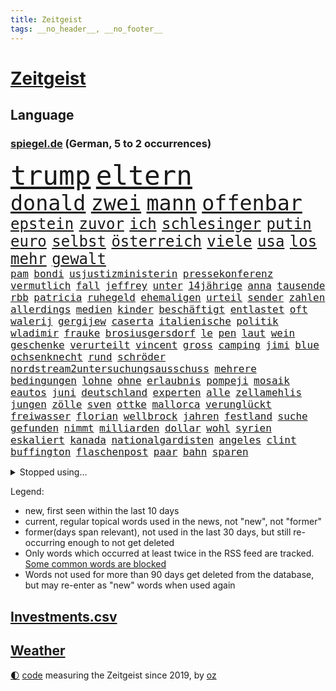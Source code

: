 ```yaml
---
title: Zeitgeist
tags: __no_header__, __no_footer__
---
```


# [Zeitgeist](https://oliz.io/zeitgeist/)

## Language

<h3><a href="https://www.spiegel.de" target="_blank">spiegel.de</a> (German, 5 to 2 occurrences)</h3>
<p style="font-family:monospace">
<span style="font-size:32pt"><a href="news_links.html#trump" class="current">trump</a></span>
<span style="font-size:32pt"><a href="news_links.html#eltern" class="current">eltern</a></span>
<br>
<span style="font-size:25pt"><a href="news_links.html#donald" class="current">donald</a></span>
<span style="font-size:25pt"><a href="news_links.html#zwei" class="current">zwei</a></span>
<span style="font-size:25pt"><a href="news_links.html#mann" class="current">mann</a></span>
<span style="font-size:25pt"><a href="news_links.html#offenbar" class="current">offenbar</a></span>
<br>
<span style="font-size:18pt"><a href="news_links.html#epstein" class="current">epstein</a></span>
<span style="font-size:18pt"><a href="news_links.html#zuvor" class="current">zuvor</a></span>
<span style="font-size:18pt"><a href="news_links.html#ich" class="current">ich</a></span>
<span style="font-size:18pt"><a href="news_links.html#schlesinger" class="new">schlesinger</a></span>
<span style="font-size:18pt"><a href="news_links.html#putin" class="current">putin</a></span>
<span style="font-size:18pt"><a href="news_links.html#euro" class="current">euro</a></span>
<span style="font-size:18pt"><a href="news_links.html#selbst" class="current">selbst</a></span>
<span style="font-size:18pt"><a href="news_links.html#österreich" class="current">österreich</a></span>
<span style="font-size:18pt"><a href="news_links.html#viele" class="current">viele</a></span>
<span style="font-size:18pt"><a href="news_links.html#usa" class="current">usa</a></span>
<span style="font-size:18pt"><a href="news_links.html#los" class="current">los</a></span>
<span style="font-size:18pt"><a href="news_links.html#mehr" class="current">mehr</a></span>
<span style="font-size:18pt"><a href="news_links.html#gewalt" class="current">gewalt</a></span>
<br>
<span style="font-size:12pt"><a href="news_links.html#pam" class="current">pam</a></span>
<span style="font-size:12pt"><a href="news_links.html#bondi" class="new">bondi</a></span>
<span style="font-size:12pt"><a href="news_links.html#usjustizministerin" class="new">usjustizministerin</a></span>
<span style="font-size:12pt"><a href="news_links.html#pressekonferenz" class="current">pressekonferenz</a></span>
<span style="font-size:12pt"><a href="news_links.html#vermutlich" class="current">vermutlich</a></span>
<span style="font-size:12pt"><a href="news_links.html#fall" class="current">fall</a></span>
<span style="font-size:12pt"><a href="news_links.html#jeffrey" class="current">jeffrey</a></span>
<span style="font-size:12pt"><a href="news_links.html#unter" class="current">unter</a></span>
<span style="font-size:12pt"><a href="news_links.html#14jährige" class="current">14jährige</a></span>
<span style="font-size:12pt"><a href="news_links.html#anna" class="current">anna</a></span>
<span style="font-size:12pt"><a href="news_links.html#tausende" class="current">tausende</a></span>
<span style="font-size:12pt"><a href="news_links.html#rbb" class="current">rbb</a></span>
<span style="font-size:12pt"><a href="news_links.html#patricia" class="current">patricia</a></span>
<span style="font-size:12pt"><a href="news_links.html#ruhegeld" class="new">ruhegeld</a></span>
<span style="font-size:12pt"><a href="news_links.html#ehemaligen" class="current">ehemaligen</a></span>
<span style="font-size:12pt"><a href="news_links.html#urteil" class="current">urteil</a></span>
<span style="font-size:12pt"><a href="news_links.html#sender" class="current">sender</a></span>
<span style="font-size:12pt"><a href="news_links.html#zahlen" class="current">zahlen</a></span>
<span style="font-size:12pt"><a href="news_links.html#allerdings" class="current">allerdings</a></span>
<span style="font-size:12pt"><a href="news_links.html#medien" class="current">medien</a></span>
<span style="font-size:12pt"><a href="news_links.html#kinder" class="current">kinder</a></span>
<span style="font-size:12pt"><a href="news_links.html#beschäftigt" class="current">beschäftigt</a></span>
<span style="font-size:12pt"><a href="news_links.html#entlastet" class="current">entlastet</a></span>
<span style="font-size:12pt"><a href="news_links.html#oft" class="current">oft</a></span>
<span style="font-size:12pt"><a href="news_links.html#walerij" class="new">walerij</a></span>
<span style="font-size:12pt"><a href="news_links.html#gergijew" class="new">gergijew</a></span>
<span style="font-size:12pt"><a href="news_links.html#caserta" class="new">caserta</a></span>
<span style="font-size:12pt"><a href="news_links.html#italienische" class="current">italienische</a></span>
<span style="font-size:12pt"><a href="news_links.html#politik" class="current">politik</a></span>
<span style="font-size:12pt"><a href="news_links.html#wladimir" class="current">wladimir</a></span>
<span style="font-size:12pt"><a href="news_links.html#frauke" class="new">frauke</a></span>
<span style="font-size:12pt"><a href="news_links.html#brosiusgersdorf" class="new">brosiusgersdorf</a></span>
<span style="font-size:12pt"><a href="news_links.html#le" class="current">le</a></span>
<span style="font-size:12pt"><a href="news_links.html#pen" class="new">pen</a></span>
<span style="font-size:12pt"><a href="news_links.html#laut" class="current">laut</a></span>
<span style="font-size:12pt"><a href="news_links.html#wein" class="current">wein</a></span>
<span style="font-size:12pt"><a href="news_links.html#geschenke" class="current">geschenke</a></span>
<span style="font-size:12pt"><a href="news_links.html#verurteilt" class="current">verurteilt</a></span>
<span style="font-size:12pt"><a href="news_links.html#vincent" class="current">vincent</a></span>
<span style="font-size:12pt"><a href="news_links.html#gross" class="new">gross</a></span>
<span style="font-size:12pt"><a href="news_links.html#camping" class="current">camping</a></span>
<span style="font-size:12pt"><a href="news_links.html#jimi" class="current">jimi</a></span>
<span style="font-size:12pt"><a href="news_links.html#blue" class="current">blue</a></span>
<span style="font-size:12pt"><a href="news_links.html#ochsenknecht" class="current">ochsenknecht</a></span>
<span style="font-size:12pt"><a href="news_links.html#rund" class="current">rund</a></span>
<span style="font-size:12pt"><a href="news_links.html#schröder" class="current">schröder</a></span>
<span style="font-size:12pt"><a href="news_links.html#nordstream2untersuchungsausschuss" class="new">nordstream2untersuchungsausschuss</a></span>
<span style="font-size:12pt"><a href="news_links.html#mehrere" class="current">mehrere</a></span>
<span style="font-size:12pt"><a href="news_links.html#bedingungen" class="current">bedingungen</a></span>
<span style="font-size:12pt"><a href="news_links.html#lohne" class="new">lohne</a></span>
<span style="font-size:12pt"><a href="news_links.html#ohne" class="current">ohne</a></span>
<span style="font-size:12pt"><a href="news_links.html#erlaubnis" class="new">erlaubnis</a></span>
<span style="font-size:12pt"><a href="news_links.html#pompeji" class="current">pompeji</a></span>
<span style="font-size:12pt"><a href="news_links.html#mosaik" class="new">mosaik</a></span>
<span style="font-size:12pt"><a href="news_links.html#eautos" class="current">eautos</a></span>
<span style="font-size:12pt"><a href="news_links.html#juni" class="current">juni</a></span>
<span style="font-size:12pt"><a href="news_links.html#deutschland" class="current">deutschland</a></span>
<span style="font-size:12pt"><a href="news_links.html#experten" class="current">experten</a></span>
<span style="font-size:12pt"><a href="news_links.html#alle" class="current">alle</a></span>
<span style="font-size:12pt"><a href="news_links.html#zellamehlis" class="new">zellamehlis</a></span>
<span style="font-size:12pt"><a href="news_links.html#jungen" class="current">jungen</a></span>
<span style="font-size:12pt"><a href="news_links.html#zölle" class="current">zölle</a></span>
<span style="font-size:12pt"><a href="news_links.html#sven" class="current">sven</a></span>
<span style="font-size:12pt"><a href="news_links.html#ottke" class="new">ottke</a></span>
<span style="font-size:12pt"><a href="news_links.html#mallorca" class="current">mallorca</a></span>
<span style="font-size:12pt"><a href="news_links.html#verunglückt" class="current">verunglückt</a></span>
<span style="font-size:12pt"><a href="news_links.html#freiwasser" class="new">freiwasser</a></span>
<span style="font-size:12pt"><a href="news_links.html#florian" class="current">florian</a></span>
<span style="font-size:12pt"><a href="news_links.html#wellbrock" class="new">wellbrock</a></span>
<span style="font-size:12pt"><a href="news_links.html#jahren" class="current">jahren</a></span>
<span style="font-size:12pt"><a href="news_links.html#festland" class="new">festland</a></span>
<span style="font-size:12pt"><a href="news_links.html#suche" class="current">suche</a></span>
<span style="font-size:12pt"><a href="news_links.html#gefunden" class="current">gefunden</a></span>
<span style="font-size:12pt"><a href="news_links.html#nimmt" class="current">nimmt</a></span>
<span style="font-size:12pt"><a href="news_links.html#milliarden" class="current">milliarden</a></span>
<span style="font-size:12pt"><a href="news_links.html#dollar" class="current">dollar</a></span>
<span style="font-size:12pt"><a href="news_links.html#wohl" class="current">wohl</a></span>
<span style="font-size:12pt"><a href="news_links.html#syrien" class="current">syrien</a></span>
<span style="font-size:12pt"><a href="news_links.html#eskaliert" class="current">eskaliert</a></span>
<span style="font-size:12pt"><a href="news_links.html#kanada" class="current">kanada</a></span>
<span style="font-size:12pt"><a href="news_links.html#nationalgardisten" class="current">nationalgardisten</a></span>
<span style="font-size:12pt"><a href="news_links.html#angeles" class="current">angeles</a></span>
<span style="font-size:12pt"><a href="news_links.html#clint" class="current">clint</a></span>
<span style="font-size:12pt"><a href="news_links.html#buffington" class="new">buffington</a></span>
<span style="font-size:12pt"><a href="news_links.html#flaschenpost" class="current">flaschenpost</a></span>
<span style="font-size:12pt"><a href="news_links.html#paar" class="current">paar</a></span>
<span style="font-size:12pt"><a href="news_links.html#bahn" class="current">bahn</a></span>
<span style="font-size:12pt"><a href="news_links.html#sparen" class="current">sparen</a></span>
</p>
<details>
<summary>Stopped using...</summary>
<p class="former" style="font-size:12pt">
aufgefordert(1729) eins(1729) rassismus(1729) vergeblich(1729) champions(1728) gesundheitsminister(1728) historiker(1728) verfolgen(1728) gestartet(1727) halle(1727) überwinden(1727) fbi(1726) flugzeuge(1726) mainz(1726) nazis(1726) erinnerungen(1725) normal(1725) schildert(1725) vorschlag(1725) wirkte(1725) besetzt(1724) bisherige(1724) bitten(1724) bremen(1724) depressionen(1724) flüge(1724) parteichef(1724) schwerer(1724) tötete(1724) verklagt(1724) willen(1724) öffnen(1724) dresden(1723) protestiert(1723) schnelle(1723) verurteilte(1723) wahlen(1723) wichtigen(1723) xi(1723) bundespolizei(1722) dokumente(1722) geschrieben(1722) geäußert(1722) gründer(1722) maßnahme(1722) präsentieren(1722) fischer(1721) freiheitsstrafe(1721) landesregierung(1721) passt(1721) strengere(1721) usbundesstaat(1721) egal(1720) erneute(1720) sebastian(1720) träumen(1720) unrecht(1720) alexej(1719) befinden(1719) britischer(1719) englische(1719) kräftig(1719) myanmar(1719) nawalny(1719) sinnvoll(1719) strafen(1719) trennen(1719) 50000(1718) bus(1718) rechts(1718) stets(1718) verbindung(1718) verluste(1718) botschaften(1717) netzwerk(1717) super(1717) elektroautos(1716) erschüttert(1716) mörder(1716) oktober(1716) schiedsrichter(1716) 32(1715) bremer(1713) ägypten(1713) haushalte(1712) wären(1712) beschwerden(1711) geschäftsführer(1711) marke(1711) unterstützer(1711) spekuliert(1710) einsetzen(1709) verbände(1709) modell(1708) empfängt(1707) ermittlern(1706) schnellen(1706) tiefen(1706) auflagen(1704) berühmte(1703) behalten(1702) gang(1701) bundesgerichtshof(1700) heftiger(1700) landet(1700) gelandet(1698) herz(1697) bestmarke(1696) nieder(1696) ausrüstung(1695) museum(1695) pleite(1695) freiwillig(1693) hafen(1693) kokain(1693) ältere(1691) gefühl(1690) hinweis(1689) einkommen(1683) bündnis(1666) missbrauchs(1665) langem(1659) einfache(1647) lehrerin(1599) panzer(1595) vormarsch(1591) durchbruch(1500) spiegelreporter(1486) stundenlang(1468) novak(1465) cup(1450) mike(1391) ampelkoalition(1379) kurze(1363) zeitpunkt(1346) russisches(1331) verabschieden(1296) verschiedenen(1289) bat(1281) weiten(1272) geschenk(1251) betreibt(1231) kriegsverbrechen(1197) kasse(1194) fox(1184) umstände(1157) japanische(1125) iii(1123) joshua(1114) stärksten(1112) newsletter(1103) grün(1102) erlegen(1082) erdbeben(1081) folgten(1080) toilette(1074) spionage(1029) tagelang(1029) ernährung(1024) nationaltrainer(1010) pjöngjang(992) hit(990) rückstand(984) flogen(931) traut(925) vorstand(905) chatgpt(885) leon(885) bremst(883) ausgerufen(876) georgien(870) nagelsmann(870) dfbpokal(866) angenommen(840) laden(840) ferrari(832) emotionen(823) glas(816) durchgesetzt(805) italiener(805) diebstahl(784) zürich(779) pilot(775) neuwahlen(769) herkunft(752) sächsischen(746) model(741) stellvertretende(735) abends(732) awards(728) flieger(725) schlimmer(718) journalistin(707) zweifelt(690) chancenlos(686) knie(683) körperliche(680) hisbollah(669) 24jährige(667) javier(667) dirk(666) schwachen(666) heutigen(664) karte(651) gearbeitet(647) hymne(647) rolf(647) demokratischen(642) kimmich(640) raumstation(633) veröffentlichung(632) verschickt(630) handball(623) unternehmens(622) wagt(609) gazakrieg(602) luftangriff(602) positioniert(601) adam(600) abschiebung(595) häftlinge(590) unterschätzt(589) friedlich(587) influencerin(585) produzent(579) beendete(577) verspätung(568) einverstanden(567) erschoss(563) schritte(550) iss(549) verkünden(549) fortschritte(547) umfangreiche(545) eilantrag(543) schumacher(539) mögen(535) erfolgreichen(524) verwehrt(521) vorbereiten(521) direkten(516) prallte(513) contest(510) eurovision(510) spottet(509) harvey(508) rundfunk(508) gymnasium(506) fahndet(504) rettete(503) anerkennung(501) gefälschte(501) trick(501) wütet(486) stewart(485) rechtslage(481) planung(480) persönlichkeit(477) klettert(475) kürze(468) geringer(465) indirekt(462) langweilig(462) altersvorsorge(461) dominierte(453) einblick(452) modernen(451) bewerbung(448) angebote(443) getreten(443) 44(441) versuchter(427) besuchte(423) flüchtlingslager(419) positive(418) kommentare(417) dänische(415) beliebtesten(414) perfekt(413) fdppolitiker(406) verbrenneraus(405) tischtennis(403) verdachtsfall(403) ausbreitung(402) 17jährige(401) komme(401) flick(399) hansi(399) ausgesagt(398) entwirft(398) jeweils(394) beißt(392) cartoonisten(392) laufbahn(390) dresdner(389) gewaltsamen(384) /(381) unzufrieden(379) potenziell(378) lösungen(376) bürgerinnen(375) gefangen(373) seltenen(373) bleibe(372) hollywoodstars(370) zeug(370) talent(368) situationen(366) diesel(364) reichste(364) nations(359) fabian(358) fühle(356) passende(356) verfehlt(356) erschüttern(352) rudert(352) neudelhi(350) geschah(348) zwölfjährige(346) zuspruch(345) präsidentschaft(344) tony(341) unsicherheit(340) mobilisieren(335) lass(334) potenzielle(334) tatwaffe(332) änderung(331) klimakonferenz(330) radio(330) coronavirus(329) austausch(328) vermächtnis(327) mittag(326) thailändischen(325) ermöglicht(320) versinkt(320) 81(318) status(318) begleiter(308) gianni(308) infantino(308) kanal(307) werder(306) portugals(304) geschaffen(300) schwedischen(300) zurecht(297) abgefangen(295) dienstagmorgen(294) eingestuft(293) neuanfang(293) parteifreund(293) alex(290) nordseeinsel(290) gewandt(288) mönchengladbach(288) isabella(286) leipziger(286) missgeschick(285) teller(284) energiepreise(283) supermarkt(281) übergibt(280) weshalb(278) politikwissenschaftler(277) absolute(276) na(276) verfassung(276) hof(275) verwandten(274) verüben(274) brooklyn(273) offenheit(273) fußballwm(270) wmqualifikation(269) propalästinensischen(267) schlugen(267) beitragen(264) mutmaßlichem(263) statements(262) bestand(261) finnische(259) stanley(259) ansichten(258) verlief(256) maler(255) freiheiten(254) kanadische(253) gebäuden(252) erkenntnissen(249) mitgeteilt(248) downsyndrom(245) leere(245) soziologe(245) miersch(243) schokolade(243) anfühlt(241) kategorie(240) zusammenstoß(239) jinping(238) umgebracht(238) islamischer(237) spdfraktionschef(235) weinstein(233) verschwiegen(232) fsv(231) neuerdings(231) louisiana(228) verspätet(228) jude(227) überführt(227) gavin(226) inhaltlich(226) bundesbank(224) möchten(224) sexismus(224) amerikanern(222) schadet(222) young(222) abgestimmt(220) rüstung(219) schuh(219) niederlagen(218) zwingen(217) herzog(216) dubiosen(214) therapeuten(214) bangt(213) jahrzehntelang(213) sms(212) verzögerungen(211) herrmann(210) schnellstmöglich(210) rahmen(208) versus(207) schmerz(206) fantasie(205) blindgänger(204) geschmuggelt(204) content(202) manches(202) leichte(201) alleingang(200) bezieht(200) r(199) lenkrad(198) anhören(197) geheimdienstchef(197) hilfsorganisation(197) grundsatz(196) general(195) handel(193) unentschieden(193) referendariat(191) bedeckt(189) bewundert(188) filmte(188) mineralien(188) radikaler(187) aktive(186) begnadigung(186) afrikas(185) souveränität(185) trailer(185) friends(184) amateurvideos(183) begeht(183) fehde(182) maßgeblich(182) belgier(181) sanktionspaket(181) stattgefunden(181) entsprechendes(180) unvermittelt(177) klischee(176) beigelegt(175) millionensumme(175) stolpert(175) augenzeugen(174) hochtouren(174) neuaufstellung(174) entzieht(172) grandjean(172) landesweite(171) panamakanal(170) sexualität(170) verzögert(170) begehrte(169) menschenmenge(168) sauerland(167) schauspielers(166) frost(164) radprofi(164) selbstbewusstsein(163) übernommen(163) camper(162) single(162) übungen(162) lieferten(161) scheine(161) verpflichtende(161) abo(160) aufgefallen(160) abzuwenden(159) bedauert(159) explodierten(158) halt(158) nsu(157) angesetzt(156) hafenstadt(156) neunzigerjahre(156) abhängigkeit(154) newsom(154) protests(154) schockanrufen(154) verstecken(154) event(152) manchem(152) preisen(152) chronologie(150) introvertiert(150) wüten(150) geisel(148) gleitbomben(148) zwickau(148) aneinandergeraten(147) quatsch(147) vorbereitungen(147) körperlich(146) dekret(145) diego(145) ausweiten(144) boykottiert(144) langes(144) manuela(144) ostdeutsche(144) schärfer(142) zugegeben(142) handschellen(141) 242(140) motivierten(140) egoismus(139) kräftemessen(138) umzusetzen(138) angehalten(136) drahtzieher(136) furore(136) autofahren(135) topspiel(135) ärztinnen(135) hannah(134) rathaus(134) schwestern(134) seriös(134) angemessen(133) 60jährige(132) heizöl(132) kämpferisch(130) oper(130) schießerei(130) zugenommen(130) experiment(128) sarkozy(128) waffensysteme(128) verschafft(127) aufschwung(126) auslandsgeheimdienst(126) entzweit(125) geländewagen(125) kulturstaatsminister(125) schöpfen(125) kritikern(124) #metoo(123) berges(123) entwickelten(123) sarscov2(123) beschießt(122) derby(122) 21jähriger(121) grenzregion(121) pazifismus(121) wirtschaftsforscher(121) absitzen(120) ausgeht(120) center(120) gleichnamigen(120) katastrophale(120) schlechtem(120) auszug(119) unfreiwillig(119) usvizepräsident(119) überfälle(119) kassel(118) christiane(117) zollpolitik(117) demokratischer(116) klo(116) diplomat(115) gesprächspartner(115) müttern(115) staatsapparat(115) kartoffeln(114) trophäe(114) umgekehrt(114) unnötig(114) verholfen(114) überträgt(114) barbara(113) gefangenenaustausch(113) schlachtfeld(113) überboten(113) alpine(112) gestreikt(112) topeak(112) tvinterview(112) vergab(112) austria(111) händen(111) inside(111) office(111) oval(111) zwischendurch(111) clevere(110) faust(110) britisches(109) umwelthilfe(109) ungerecht(109) autonome(107) explizite(106) ifo(106) spektakulär(106) widersprechen(106) altmeister(105) beendigung(105) rage(105) voraussetzungen(105) 239(104) bröckelt(104) galatasaray(103) komplexe(103) millionenmetropole(103) schiebt(103) abor(102) menschenrechtsorganisationen(102) neil(102) trinkgeld(102) tynna(102) lorenzo(101) souverän(101) bundesamtes(100) charkiw(100) ruht(100) beispiellosen(99) erfolgsrezept(99) extremisten(99) fred(99) uiguren(99) kretschmann(98) kriegsgebiet(98) lithium(98) musikgeschichte(97) nationalgarde(97) berkeley(96) kristi(96) noem(96) schürt(96) formiert(95) glaubten(95) unterliegen(95) wilhelm(95) großmächte(94) herben(94) hürden(94) selenskyjs(93) arbeiteten(92) befehl(92) bezug(92) ausweisung(91) hakenkreuz(91) konstantin(91) neapel(91) pet(91) schwesig(91) stall(91) 2600(90) athletin(90) synagoge(90) vermarktet(90) zelte(90) überraschungsangriff(90) anzuschließen(89) argumentiert(89) exportierte(89) 30tägige(88) 34jähriger(88) assistenten(88) begraben(88) bergsteiger(88) einbrechen(88) fußballnationalmannschaft(88) osteuropa(88) vermisster(88) elfjährigen(87) erzfeinden(87) joschka(87) prince(87) reederei(87) stützpunkte(87) totschlag(87) amazonasgebiet(86) glücklichsten(86) reporterin(86) shop(86) sprengkörper(86) vortag(86) memoiren(85) alabama(84) elektrische(84) feldern(84) menschenverachtender(84) schwimmerin(84) trient(84) abzubauen(83) formel1fahrer(83) fußstapfen(83) pilgerfahrt(83) putsch(83) tourismus(83) urteilte(83) 25jährigen(82) aufgegriffen(82) fremdverschulden(82) gramm(82) hiesige(82) junta(82) meistern(82) tuchel(82) bassist(81) diskret(81) fremdeln(81) landwirtschaftsministerin(81) abgewichen(80) eliteuni(80) geweigert(80) letztlich(80) rechtliche(80) unerlaubt(80) bundesaußenminister(79) entschädigen(79) färbung(79) josephine(79) jurist(79) leber(79) uhrenindustrie(79) verunsichern(79) bezalel(78) funkstille(78) goldene(78) smotrich(78) umdeuten(78) weitaus(78) abruptes(77) abzusehen(77) ana(77) angezettelt(77) brocken(77) d(77) ernste(77) eukorruptionsbekämpfung(77) geschehnisse(77) glänzt(77) mangelwirtschaft(77) punkband(77) regelverstoß(77) titeln(77) villingenschwenningen(77) vollständig(77) vorfahrt(77) airbus(76) amtsvorgänger(76) artgenossen(76) domina(76) eingesetzte(76) musterung(76) ndr(76) raumfahrtmission(76) db(75) sprunghaften(75) storniert(75) säugling(75) verarbeiten(75) überragende(75) amtsinhaber(74) arminia(74) feiertag(74) fußballwmqualifikation(74) kompliziertes(74) schmalen(74) spürbaren(74) welttournee(74) würdigen(74) zwangsarbeiter(74) faber(73) festnehmen(73) hauswand(73) korruptionsvorwürfe(73) wolfram(73) ämtern(73) 45jährigen(72) ausdrucken(72) breite(72) lies(72) stätten(72) ölkonzern(72) darja(71) einstellt(71) forschungszentrum(71) frauenhaus(71) kalifornische(71) schmeißt(71) sozialdemokratie(71) zurückzuholen(71) führungswechsel(70) militärpräsenz(70) movie(70) nintendo(70) nordirland(70) summen(70) switch(70) überragenden(70) abgeschafft(69) bromance(69) flugzeugträger(69) fördergelder(69) mini(69) schwaben(69) einschüchterung(68) großbrand(68) nahostexperte(68) renault(68) tatkräftiger(68) usfans(68) varianten(68) ausgeglichen(67) bange(67) energisch(67) exkanzlerkandidat(67) nhl(67) quelle(67) schriftzug(67) sportgymnastik(67) weinen(67) abgehängte(66) radikalisierte(66) rhythmische(66) vorgarten(66) eingestürzt(65) heider(65) linkenabgeordnete(65) meidet(65) präsidentschaftskandidat(65) schulz(65) freihandel(64) hubschrauberabsturz(64) tasern(64) unruhen(64) festgesetzt(63) gegensatz(63) nintendos(63) teevs(63) tunnels(63) umstrittener(63) verfing(63) 21jährigen(62) abnehmen(62) bescheren(62) eintreffen(62) flüchtig(62) informieren(62) malta(62) masse(62) millionenschaden(62) mühe(62) recherchiert(62) stadiondach(62) amtsenthebung(61) bndchef(61) bruno(61) drohnenschwärmen(61) erkenntnis(61) horrende(61) morddrohung(61) tater(61) uraltrekord(61) überfüllte(61) nachgehen(60) vereinbarte(60) arbeite(59) erzgebirge(59) gouverneurs(59) jahrelange(59) laute(59) tue(59) ablesen(58) garcía(58) usbundesgericht(58) usheimatschutzministerin(58) ábrego(58) affe(57) fischen(57) gebaute(57) klamotten(57) magnetangler(57) reiseplanung(57) 350(56) monopol(56) usmusiker(56) gedränge(55) gewaltig(55) jk(55) rowling(55) scharfen(55) victoria(55) action(54) estnischen(54) pistole(54) bewaffneter(53) christlichen(53) finde(53) katz(53) raste(53) sek(53) sinnbild(53) trainerlegende(53) verbiete(53) war’s(53) zittern(53) abschiebepolitik(52) erhofften(52) geil(52) mondlandung(52) randaliert(52) segelschiff(52) ussport(52) verhandlungserfolg(52) vorsorgliche(52) arddoku(51) fantastischen(51) hilfslieferungen(51) löwen(51) panne(51) tablets(51) videoaufnahmen(51) ebike(50) feindlich(50) lokal(50) widmen(50) zelten(50) basilika(49) dienstwaffe(49) enthüllung(49) euparlaments(49) hotspur(49) iranischem(49) joel(49) nogos(49) spdmitglieder(49) tottenham(49) windet(49) zückt(49) überwältigen(49) belästigung(48) einheitliches(48) elena(48) hassnachrichten(48) immunität(48) partygäste(48) republikanisch(48) wichtigstem(48) angstgegner(47) erschießen(47) fang(47) manifest(47) messerstichen(47) plätzen(47) roms(47) unterlag(47) zurückkommen(47) überdurchschnittlich(47) nordirischen(46) orientierung(46) taser(46) unbrauchbar(46) bewerben(45) gottesdienst(45) kletterte(45) mythen(45) offenbarte(45) okc(45) rängen(45) seefahrt(45) afc(44) betrunken(44) nordirische(44) schusswaffe(44) summer(44) vorsatz(44) weimer(44) lösten(43) reservierung(43) rügen(43) eingemischt(42) gestiegene(42) kleiderordnung(42) kleve(42) natasha(42) schimpft(42) unangenehme(42) unparteiischen(42) gemischte(41) lukas(41) vervierfacht(41) abfinden(40) attackierte(40) boys(40) championsleaguefinale(40) harschen(40) parlamentarischer(40) einbußen(39) einstufung(39) großangriff(39) kitools(39) militärparade(39) nachzahlung(39) renten(39) spdbundestagsfraktion(39) weiblicher(39) beckham(38) beckhams(38) coalition(38) flotilla(38) freedom(38) gesetzlicher(38) illinois(38) persischen(38) polizeikosten(38) rittner(38) roofer(38) stadiondachkletterer(38) symbolpolitik(38) vermeintlichen(38) verunsicherung(38) wiederholen(38) überschwänglich(38) anscheinend(37) hebel(37) militärshow(37) unverhofft(37) worklifebalance(37) befeuert(36) christliche(36) deepfakes(36) förderer(36) großstädter(36) mach(36) prämie(36) rolling(36) rost(36) überfordert(36) amtshandlungen(35) durchsetzt(35) reisenewsletter(35) tiefsee(35) vi(35) 1982(34) atomdeal(34) aufhebung(34) drohnenschwärme(34) frauenquote(34) golfregion(34) handelsdeal(34) konsolen(34) naschen(34) scherz(34) tiefseebergbau(34) bundesligaaufsteiger(33) einseitig(33) hohenzollern(33) merklich(33) militäroperation(33) nehme(33) reddit(33) antisemitisch(32) aufgepasst(32) breitbeinig(32) ersticht(32) friedhelm(32) funkel(32) sommerfest(32) stocker(32) undercover(32) untersagen(32) weihnachtsmarkt(32) werft(32) öffentliches(32) gehör(31) nahostreise(31) notz(31) supertalent(31) wochenlangen(31) 17jährigen(30) absteigen(30) abtreibung(30) bedacht(30) bruyne(30) cdukanzler(30) etabliert(30) legend(30) musikern(30) einwanderungspolitik(29) herausgegeben(29) leib(29) mützenich(29) scheisse(29) thore(29) demis(28) doreen(28) fifaboss(28) läge(28) messiewohnungen(28) norddeutschland(28) prominenz(28) schlüssel(28) schädlingsbekämpfer(28) tesmer(28) vermüllte(28) volpi(28) wespen(28) beeindruckend(27) horrorfilm(27) kokainsucht(27) mitgründer(27) passierte(27) söldner(27) verborgen(27) verhängte(27) verzweifeln(27) ausgewählt(26) fußballlegende(26) insta(26) nachteile(26) verhaften(26) cochefin(25) ersetzbar(25) ey(25) follower(25) geldgeber(25) stadium(25) außenministers(24) dulden(24) goethes(24) kran(24) 15000(23) wetteraufzeichnungen(23) junggesellenabschied(22) kaliforniens(22) motivierter(22) verkehrskontrolle(22) ermittlung(21) lektion(21) mails(21) r5(21) tallinn(21) brettspiele(20) chiquita(20) lebenswerk(20) notlanden(20) quinn(20) verfasser(20) befürworten(19) handelsgespräche(19) ssc(19) bein(18) ewiger(18) fußballbundesligist(18) passau(18) rechtsextremismus(18) seltsam(18) wider(18) bränden(17) dokudrama(17) gefragtesten(17) heizt(17) sunderland(17) usamerikanische(17) überziehen(17) abu(16) ausbreiten(16) beinen(16) daphne(16) eifer(16) ermordung(16) forschungsgruppe(16) polnischen(16) walaa(16) arndt(15) auslaufenden(15) baseballschlägerjahre(15) erhoffen(15) erläutert(15) exilcampus(15) gepäckträger(15) hübsch(15) ortlieb(15) stapellauf(15) techbros(15) umsteigen(15) unglaublichen(15) wahres(15) weltklasse(15) überschlagen(15) 1200(14) 55jährige(14) gejagt(14) horten(14) mischung(14) nigeria(14) slowakei(14) terrorunterstützung(14) vorbeugen(14) zugbegleiter(14) bevölkern(13) exfreund(13) gespaltenen(13) gin(13) hartenstein(13) isaiah(13) migrationsgeschichte(13) umweltminister(13) unbedachten(13) unbestimmte(13) 2017(12) bengvir(12) jon(12) palästinenserstaat(12) unterbot(12) zweistaatenlösung(12) bendixen(11) bezüge(11) dfbauswahl(11) gegenzug(11) glänzte(11) knacken(11) praktikum(11) seenot(11) unzureichend(11)
</p>
</details>
<p>Legend:
<ul>
<li><span class="new">new</span>, first seen within the last 10 days</li>
<li><span class="current">current</span>, regular topical words used in the news, not "new", not "former"</li>
<li><span class="former">former(days span relevant)</span>, not used in the last 30 days, but still re-occurring enough to not get deleted</li>
<li>Only words which occurred at least twice in the RSS feed are tracked. <a href="language/filters.py">Some common words are blocked</a></li>
<li>Words not used for more than 90 days get deleted from the database, but may re-enter as "new" words when used again</li>
</ul>
</p>

## [Investments](investments.html)[.csv](investments.csv)

## [Weather](weather.html)

<footer>
<a href="javascript:toggleTheme()" class="nav">🌓</a>
<a href="https://github.com/ooz/zeitgeist">code</a> measuring the Zeitgeist since 2019, by <a href="https://oliz.io">oz</a>
</footer>
